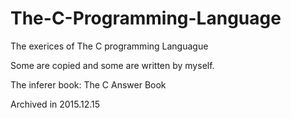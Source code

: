 # The-C-Programming-Language
The exerices of The C programming Languague

Some are copied and some are written by myself.

The inferer book: The C Answer Book

Archived in 2015.12.15